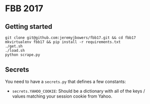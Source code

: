 # FBB 2017

## Getting started
```
git clone git@github.com:jeremyjbowers/fbb17.git && cd fbb17
mkvirtualenv fbb17 && pip install -r requirements.txt
./get.sh
./load.sh
python scrape.py
```

## Secrets
You need to have a `secrets.py` that defines a few constants:
* `secrets.YAHOO_COOKIE`: Should be a dictionary with all of the keys / values matching your session cookie from Yahoo.
